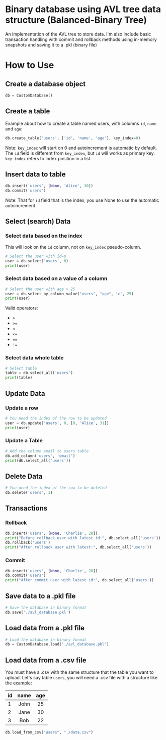 # Binary database using AVL tree data structure (Balanced-Binary Tree)

An implementation of the AVL tree to store data. I'm also include basic transaction handling with commit and rollback methods using in-memory snapshots and saving it to a .pkl (binary file)

# How to Use

## Create a database object

```python
db = CustomDatabase()
```

## Create a table

Example about how to create a table named users, with columns `id`, `name` and `age`:

```python
db.create_table('users', ['id', 'name', 'age'], key_index=0)
```

Note: ``key_index`` will start on 0 and autoincrement is automatic by default. The `id` field is different from ``key_index``, but `id` will works as primary key. `key_index` refers to index position in a list.

## Insert data to table

```python
db.insert('users', [None, 'Alice', 30])
db.commit('users')
```

Note: That for `id` field that is the index, you use None to use the automatic autoincrement

## Select (search) Data

### Select data based on the index

This will look on the `id` column, not on `key_index` pseudo-column.

```python
# Select the user with id=0
user = db.select('users', 0)
print(user)
```

### Select data based on a value of a column

```python
# Select the user with age > 25
user = db.select_by_column_value("users", "age", '>', 25)
print(user)
```

Valid operators:

- `>`
- `>=`
- `<`
- `<=`
- `==`
- `!=`

### Select data whole table

```python
# Select table
table = db.select_all('users')
print(table)
```

## Update Data

### Update a row

```python
# You need the index of the row to be updated
user = db.update('users', 0, [0, 'Alice', 31])
print(user)
```

### Update a Table

```python
# Add the column email to users table
db.add_column('users', 'email')
print(db.select_all('users'))
```

## Delete Data

```python
# You need the index of the row to be deleted
db.delete('users', 1)
```

## Transactions

### Rollback

```python
db.insert('users', [None, 'Charlie', 28])
print("Before rollback user with latest id:", db.select_all('users'))
db.rollback('users')
print("After rollback user with latest:", db.select_all('users'))
```

### Commit

```python
db.insert('users', [None, 'Charlie', 28])
db.commit('users')
print("After commit user with latest id:", db.select_all('users'))
```

## Save data to a .pkl file

```python
# Save the database in binary format
db.save('./avl_database.pkl')
```

## Load data from a .pkl file

```python
# Load the database in binary format
db = CustomDatabase.load('./avl_database.pkl')
```

## Load data from a .csv file

You must have a .csv with the same structure that the table you want to upload. Let's say table `users`, you will need a .csv file with a structure like the example:

id | name | age
:--- | :---: | :---:
1 | John | 25
2 | Jane | 30
3 | Bob | 22

```python
db.load_from_csv("users", "./data.csv")
```